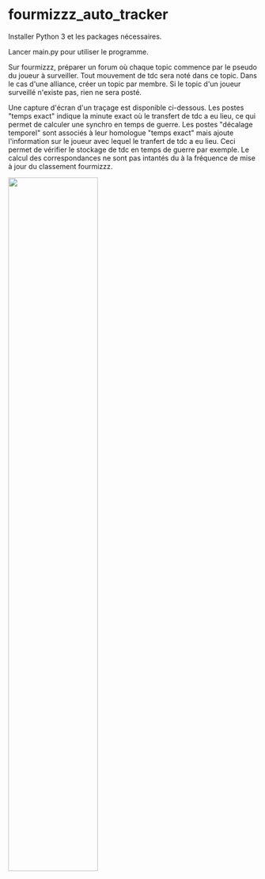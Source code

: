 # fourmizzz_auto_tracker

Installer Python 3 et les packages nécessaires.

Lancer main.py pour utiliser le programme.

Sur fourmizzz, préparer un forum où chaque topic commence par le pseudo du joueur à surveiller.
Tout mouvement de tdc sera noté dans ce topic.
Dans le cas d'une alliance, créer un topic par membre.
Si le topic d'un joueur surveillé n'existe pas, rien ne sera posté.


Une capture d'écran d'un traçage est disponible ci-dessous. Les postes "temps exact" indique la minute exact où le transfert de tdc a eu lieu, ce qui permet de calculer une synchro en temps de guerre. Les postes "décalage temporel" sont associés à leur homologue "temps exact" mais ajoute l'information sur le joueur avec lequel le tranfert de tdc a eu lieu. Ceci permet de vérifier le stockage de tdc en temps de guerre par exemple. Le calcul des correspondances ne sont pas intantés du à la fréquence de mise à jour du classement fourmizzz.

<img src="https://zupimages.net/up/20/36/xzw4.png" width="60%">

